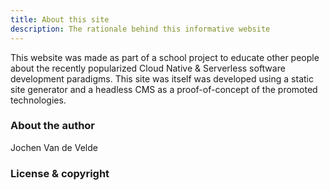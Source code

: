 ```yaml
---
title: About this site
description: The rationale behind this informative website
---
```

This website was made as part of a school project to educate other people about the recently popularized Cloud Native & Serverless software development paradigms. This site was itself was developed using a static site generator and a headless CMS as a proof-of-concept of the promoted technologies.

### About the author

Jochen Van de Velde 

### License & copyright
